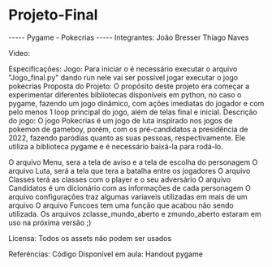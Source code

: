 # Projeto-Final
 ----- Pygame - Pokecrias -----
 Integrantes:
        João Bresser
        Thiago Naves

Video:

Especificações: 
Jogo: Para iniciar o é necessário executar o arquivo "Jogo_final.py" dando run nele vai ser possível jogar executar o jogo pokecrias
Proposta do Projeto: O propósito deste projeto era começar a experimentar diferentes bibliotecas disponíveis em python, no caso o pygame, fazendo um jogo dinâmico, com ações imediatas do jogador e com pelo menos 1 loop principal do jogo, além de telas final e inicial.
Descrição do jogo: O jogo Pokecrias é um jogo de luta inspirado nos jogos de pokemon de gameboy, porém, com os pré-candidatos a presidência de 2022, fazendo paródias quanto as suas pessoas, respectivamente.
Ele utiliza a biblioteca pygame e é necessário baixá-la para rodá-lo.


O arquivo Menu, sera a tela de aviso e a tela de escolha do personagem
O arquivo Luta, será a tela que tera a batalha entre os jogadores
O arquivo Classes terá as classes com o player e o seu adversário
O arquivo Candidatos é um dicionário com as informações de cada personagem
O arquivo configurações traz algumas variaveis utilizadas em mais de um arquivo
O arquivo Funcoes tem uma função que acabou não sendo utilizada.
Os arquivos zclasse_mundo_aberto e zmundo_aberto estaram em uso na próxima versão ;)

Licensa:
Todos os assets não podem ser usados

Referências:
Código Disponível em aula: Handout pygame







